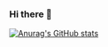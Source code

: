 ### Hi there 👋
[![Anurag's GitHub stats](https://github-readme-stats.vercel.app/api?username=xXAxiomaXx)](https://github.com/anuraghazra/github-readme-stats)
